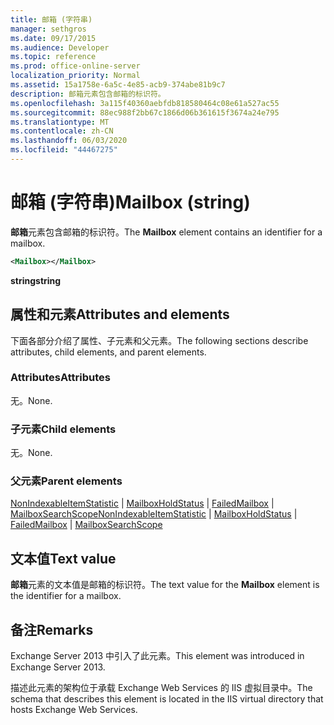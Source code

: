 ```yaml
---
title: 邮箱 (字符串)
manager: sethgros
ms.date: 09/17/2015
ms.audience: Developer
ms.topic: reference
ms.prod: office-online-server
localization_priority: Normal
ms.assetid: 15a1758e-6a5c-4e85-acb9-374abe81b9c7
description: 邮箱元素包含邮箱的标识符。
ms.openlocfilehash: 3a115f40360aebfdb818580464c08e61a527ac55
ms.sourcegitcommit: 88ec988f2bb67c1866d06b361615f3674a24e795
ms.translationtype: MT
ms.contentlocale: zh-CN
ms.lasthandoff: 06/03/2020
ms.locfileid: "44467275"
---
```

# <a name="mailbox-string"></a><span data-ttu-id="7b658-103">邮箱 (字符串)</span><span class="sxs-lookup"><span data-stu-id="7b658-103">Mailbox (string)</span></span>

<span data-ttu-id="7b658-104">**邮箱**元素包含邮箱的标识符。</span><span class="sxs-lookup"><span data-stu-id="7b658-104">The **Mailbox** element contains an identifier for a mailbox.</span></span> 
  
```XML
<Mailbox></Mailbox>
```

<span data-ttu-id="7b658-105">**string**</span><span class="sxs-lookup"><span data-stu-id="7b658-105">**string**</span></span>

## <a name="attributes-and-elements"></a><span data-ttu-id="7b658-106">属性和元素</span><span class="sxs-lookup"><span data-stu-id="7b658-106">Attributes and elements</span></span>

<span data-ttu-id="7b658-107">下面各部分介绍了属性、子元素和父元素。</span><span class="sxs-lookup"><span data-stu-id="7b658-107">The following sections describe attributes, child elements, and parent elements.</span></span>
  
### <a name="attributes"></a><span data-ttu-id="7b658-108">Attributes</span><span class="sxs-lookup"><span data-stu-id="7b658-108">Attributes</span></span>

<span data-ttu-id="7b658-109">无。</span><span class="sxs-lookup"><span data-stu-id="7b658-109">None.</span></span>
  
### <a name="child-elements"></a><span data-ttu-id="7b658-110">子元素</span><span class="sxs-lookup"><span data-stu-id="7b658-110">Child elements</span></span>

<span data-ttu-id="7b658-111">无。</span><span class="sxs-lookup"><span data-stu-id="7b658-111">None.</span></span>
  
### <a name="parent-elements"></a><span data-ttu-id="7b658-112">父元素</span><span class="sxs-lookup"><span data-stu-id="7b658-112">Parent elements</span></span>

<span data-ttu-id="7b658-113">[NonIndexableItemStatistic](nonindexableitemstatistic.md)  | [MailboxHoldStatus](mailboxholdstatus.md)  | [FailedMailbox](failedmailbox.md)  | [MailboxSearchScope](mailboxsearchscope.md)</span><span class="sxs-lookup"><span data-stu-id="7b658-113">[NonIndexableItemStatistic](nonindexableitemstatistic.md) | [MailboxHoldStatus](mailboxholdstatus.md) | [FailedMailbox](failedmailbox.md) | [MailboxSearchScope](mailboxsearchscope.md)</span></span>
  
## <a name="text-value"></a><span data-ttu-id="7b658-114">文本值</span><span class="sxs-lookup"><span data-stu-id="7b658-114">Text value</span></span>

<span data-ttu-id="7b658-115">**邮箱**元素的文本值是邮箱的标识符。</span><span class="sxs-lookup"><span data-stu-id="7b658-115">The text value for the **Mailbox** element is the identifier for a mailbox.</span></span> 
  
## <a name="remarks"></a><span data-ttu-id="7b658-116">备注</span><span class="sxs-lookup"><span data-stu-id="7b658-116">Remarks</span></span>

<span data-ttu-id="7b658-117">Exchange Server 2013 中引入了此元素。</span><span class="sxs-lookup"><span data-stu-id="7b658-117">This element was introduced in Exchange Server 2013.</span></span>
  
<span data-ttu-id="7b658-118">描述此元素的架构位于承载 Exchange Web Services 的 IIS 虚拟目录中。</span><span class="sxs-lookup"><span data-stu-id="7b658-118">The schema that describes this element is located in the IIS virtual directory that hosts Exchange Web Services.</span></span>
  

